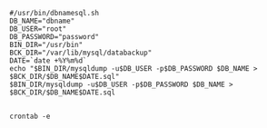     #/usr/bin/dbnamesql.sh 
    DB_NAME="dbname"
    DB_USER="root"
    DB_PASSWORD="password"
    BIN_DIR="/usr/bin"
    BCK_DIR="/var/lib/mysql/databackup"
    DATE=`date +%Y%m%d`
    echo "$BIN_DIR/mysqldump -u$DB_USER -p$DB_PASSWORD $DB_NAME > $BCK_DIR/$DB_NAME$DATE.sql"
    $BIN_DIR/mysqldump -u$DB_USER -p$DB_PASSWORD $DB_NAME > $BCK_DIR/$DB_NAME$DATE.sql


    crontab -e
